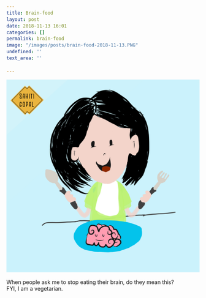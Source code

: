 ```yaml
---
title: Brain-food
layout: post
date: 2018-11-13 16:01
categories: []
permalink: brain-food
image: "/images/posts/brain-food-2018-11-13.PNG"
undefined: ''
text_area: ''

---
```


![](/images/posts/brain-food-2018-11-13.PNG)

When people ask me to stop eating their brain, do they mean this?  
FYI, I am a vegetarian.  
  